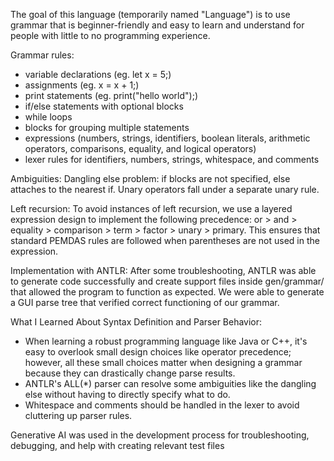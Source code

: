 The goal of this language (temporarily named "Language") is to use grammar that is beginner-friendly and easy to learn and understand for people with little to no programming experience.

Grammar rules:
- variable declarations (eg. let x = 5;)
- assignments (eg. x = x + 1;)
- print statements (eg. print("hello world");)
- if/else statements with optional blocks
- while loops
- blocks for grouping multiple statements
- expressions (numbers, strings, identifiers, boolean literals, arithmetic operators, comparisons, equality, and logical operators)
- lexer rules for identifiers, numbers, strings, whitespace, and comments

Ambiguities:
Dangling else problem: if blocks are not specified, else attaches to the nearest if.
Unary operators fall under a separate unary rule.

Left recursion:
To avoid instances of left recursion, we use a layered expression design to implement the following precedence: or > and > equality > comparison > term > factor > unary > primary. This ensures that standard PEMDAS rules are followed when parentheses are not used in the expression.

Implementation with ANTLR:
After some troubleshooting, ANTLR was able to generate code successfully and create support files inside gen/grammar/ that allowed the program to function as expected. We were able to generate a GUI parse tree that verified correct functioning of our grammar.

What I Learned About Syntax Definition and Parser Behavior:
- When learning a robust programming language like Java or C++, it's easy to overlook small design choices like operator precedence; however, all these small choices matter when designing a grammar because they can drastically change parse results.
- ANTLR's ALL(*) parser can resolve some ambiguities like the dangling else without having to directly specify what to do.
- Whitespace and comments should be handled in the lexer to avoid cluttering up parser rules.

Generative AI was used in the development process for troubleshooting, debugging, and help with creating relevant test files
